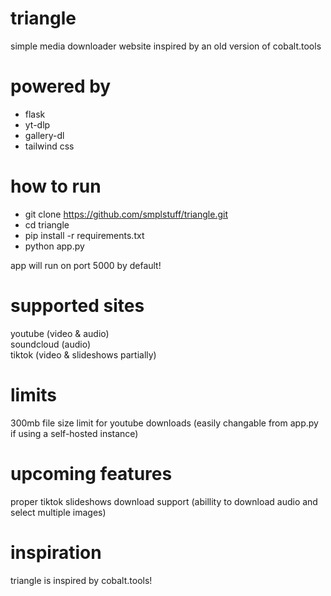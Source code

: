 # triangle
simple media downloader website inspired by an old version of cobalt.tools

# powered by
- flask
- yt-dlp
- gallery-dl
- tailwind css

# how to run
- git clone https://github.com/smplstuff/triangle.git
- cd triangle
- pip install -r requirements.txt
- python app.py

app will run on port 5000 by default!

# supported sites
youtube (video & audio) <br>
soundcloud (audio) <br>
tiktok (video & slideshows partially)

# limits
300mb file size limit for youtube downloads (easily changable from app.py if using a self-hosted instance)

# upcoming features
proper tiktok slideshows download support (abillity to download audio and select multiple images)

# inspiration
triangle is inspired by cobalt.tools!
